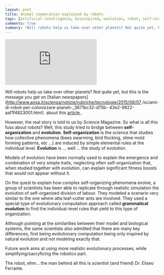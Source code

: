 ```yaml
---
layout: post
title: Animal cooperation explained by robots
tags: [artificial-intelligence, bioinspired, evolution, robot, self-organization]
comments: true
summary: "Will robots help us take over other planets? Not quite yet, but this is the message you get..."
---
```


<iframe src="https://www.youtube.com/embed/teRFP3FshDE" frameborder="0" allowfullscreen></iframe>



Will robots help us take over other planets? Not quite yet, but this is the message you get on [Italian
newspapers](http://www.ansa.it/scienza/notizie/rubriche/tecnologie/2015/08/07
/sciami-di-robot-per-colonizzare-pianeti-_3671bc32-d75b-
43e2-9822-aaf1f4823001.html)  about this [article
](http://journals.plos.org/ploscompbiol/article?id=10.1371/journal.pcbi.1004273).

However, the real story is told to us by Science Magazine. So what is all this
fuss about robots? Well, this study tried to bridge between **self-
organization** and **evolution**. **Self-organization** is the science that
studies how collective phenomena (bees swarming, bird flocking, slime mold
forming patterns, etc ...) are induced by simple elemental rules at the
individual level. **Evolution** is ... well ... the study of evolution.

Models of evolution have been normally used to explain the emergence and
combination of very simple traits, neglecting often self-organization that,
when studied together with evolution, can explain significant fitness boosts
that would not appear without it.

On the quest to explain how complex self-organizing phenomena evolve, a group
of scientists has been able to replicate through realistic simulation the
evolution of self-organized division of labour. They modeled a scenario very
similar to the one where atta leaf-cutter ants are involved. They used a
special type of evolutionary computation approach called **grammatical
evolution** to find the individual-level rules that yield to this type of
organization.

Although pointing at the similarities between their model and biological
systems, the same scientists also admitted that there are many key
differences, first being evolutionary computation being only inspired by
natural evolution and not modeling exactly that.

Future work aims at using more realistic evolutionary processes, while
simplifying/sacryficing the robotics part.

The robot, ehm... the man behind all this is scientist (and friend) Dr. Eliseo
Ferrante.
